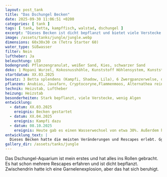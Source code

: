 ```yaml
---
layout: post_tank
title: "Das Dschungel Becken"
date: 2025-09-30 11:06:51 +0200
categories: [ tank ]
tags: [ tank, betta, kampffisch, walstad, dschungel ]
excerpt: "Dieses Becken ist dicht bepflanzt und bietet viele Verstecke."
image: /assets/tanks/jungle/jungle.webp
dimensions: 60x30x30 cm (Tetra Starter 60)
water_type: Süßwasser
filter: Nein
luftheber: Ja
beleuchtung: LED
bodengrund: Pflanzengranulat, weißer Sand, Kies, schwarzer Sand
deko: 1 Mopani Wurzel, Kokosnusshöhle, Kunststoff Höhlensystem, Kunststoff Steintor, roter Lavastrom, Garnelenhöhle
startdatum: XX.03.2025
besatz: 3 Betta splendens (Kampfi, Shadow, Lila), 6 Zwergpanzerwelse, diverse Neocaridina Garnelen, 3 Rennschnecken, diverse Posthornschnecken und Blasenschnecken
pflanzen: Anubias, Javafarn, Cryptocoryne,Flammenmoos, Alternathea reineckii, Schwimmpflanzen (Schwimmfarn, Froschbiss)
technik: Heizstab, Luftheber
heizung: Heizstab
besonderheiten: Stark bepflanzt, viele Verstecke, wenig Algen
entwicklung:
  - datum: XX.03.2025
    ereignis: Becken gestartet
  - datum: XX.04.2025
    ereignis: Kampfi dazu
  - datum: 08.10.2025
    ereignis: Heute gab es einen Wasserwechsel von etwa 30%. Außerdem habe ich die rote Pflanze umgesetzt und neue dazu gepflanzt. Außerdem einige stark wachsende Pflanzen zurückgeschnitten. Jetzt ist mehr Licht und mehr freier Schwimmraum verfügbar - aber dadurch war besonders Lila sehr gestresst, weil Kampfi sie ständig gesehen und verfolgt hat. Sie hat seit gestern deutliche Stressstreifen. Deshalb habe ich sie testweise zu den Jungischen ins Babybecken gesetzt. Mal sehen ob sie sich vertragen und sie entspannt ist, wenn nur kleine Babys um sie herum sind.
entwicklung_text: |
  Dieses Becken hatte die meisten Veränderungen und Rescapes erlebt. Ggf. werde ich hier Mal noch ausführlicher ergänzen. Ansonsten gerne Bilder ansehen :)
gallery_dir: /assets/tanks/jungle
---
```


Das Dschungel-Aquarium ist mein erstes und hat alles ins Rollen gebracht. Es hat schon mehrere Rescapes erfahren und ist
dicht bepflanzt. Zwischendrin hatte ich eine Garnelenexplosion, aber das hat sich beruhigt.
